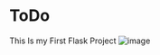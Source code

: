 # ToDo
This Is my First Flask Project
![image](https://user-images.githubusercontent.com/77625626/178144843-7a2e4d62-eb97-4498-839f-2b765d34e99f.png)
